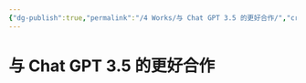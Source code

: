 ```yaml
---
{"dg-publish":true,"permalink":"/4 Works/与 Chat GPT 3.5 的更好合作/","created":"2023-05-20T15:33:59.436+08:00","updated":"2023-05-21T12:00:04.473+08:00"}
---
```


# 与 Chat GPT 3.5 的更好合作

